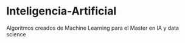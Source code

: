 # Inteligencia-Artificial
Algoritmos creados de Machine Learning para el Master en IA y data science

